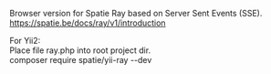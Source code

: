 Browser version for Spatie Ray based on Server Sent Events (SSE).\
https://spatie.be/docs/ray/v1/introduction

For Yii2:\
Place file ray.php into root project dir.\
composer require spatie/yii-ray --dev
